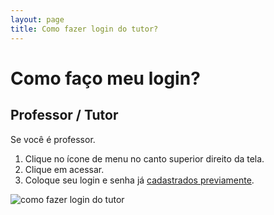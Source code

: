 ```yaml
--- 
layout: page
title: Como fazer login do tutor?
---
```


# Como faço meu login?

## Professor / Tutor

Se você é professor.
1. Clique no ícone de menu no canto superior direito da tela.
2. Clique em acessar.
3. Coloque seu login e senha já [cadastrados previamente](/tutores/aceitar-convite).

![como fazer login do tutor](https://res.cloudinary.com/danielrangel/image/upload/v1716893072/presence-docs/login_tutor_vex9kp.gif)


